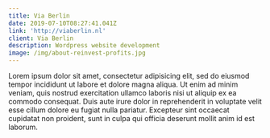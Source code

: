 ```yaml
---
title: Via Berlin
date: 2019-07-10T08:27:41.041Z
link: 'http://viaberlin.nl'
client: Via Berlin
description: Wordpress website development
image: /img/about-reinvest-profits.jpg
---
```

Lorem ipsum dolor sit amet, consectetur adipisicing elit, sed do eiusmod tempor incididunt ut labore et dolore magna aliqua. Ut enim ad minim veniam, quis nostrud exercitation ullamco laboris nisi ut aliquip ex ea commodo consequat. Duis aute irure dolor in reprehenderit in voluptate velit esse cillum dolore eu fugiat nulla pariatur. Excepteur sint occaecat cupidatat non proident, sunt in culpa qui officia deserunt mollit anim id est laborum.
